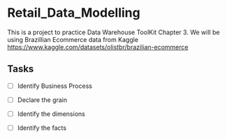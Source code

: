 # Retail_Data_Modelling
This is a project to practice Data Warehouse ToolKit Chapter 3. We will be using Brazillian Ecommerce data from Kaggle
https://www.kaggle.com/datasets/olistbr/brazilian-ecommerce

## Tasks
- [ ] Identify Business Process

- [ ] Declare the grain

- [ ] Identify the dimensions

- [ ] Identify the facts
